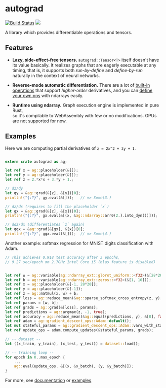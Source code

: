 # autograd

[![Build Status](https://travis-ci.org/raskr/rust-autograd.svg?branch=master)](https://travis-ci.org/raskr/rust-autograd)
[![](http://meritbadge.herokuapp.com/autograd)](https://crates.io/crates/autograd)

A library which provides differentiable operations and tensors.

## Features

* **Lazy, side-effect-free tensors.**
`autograd::Tensor<T>` itself doesn't have its value basically.
It realizes graphs that are eagerly executable at any timing, 
that is, it supports both *run-by-define* and *define-by-run* naturally
in the context of neural networks.

* **Reverse-mode automatic differentiation.**
There are a lot of [built-in operations](https://docs.rs/autograd/0.8.0/autograd/ops/index.html)
that support *higher-order* derivatives, and
you can [define your own ops](https://docs.rs/autograd/0.8.0/autograd/op/trait.Op.html) with ndarrays easily.

* **Runtime using ndarray.**
Graph execution engine is implemented in pure Rust,  
so it's compilable to WebAssembly with few or no modifications.
GPUs are not supported for now.

## Examples
Here we are computing partial derivatives of `z = 2x^2 + 3y + 1`.

```rust

extern crate autograd as ag;

let ref x = ag::placeholder(&[]);
let ref y = ag::placeholder(&[]);
let ref z = 2.*x*x + 3.*y + 1.;

// dz/dy
let gy = &ag::grad(&[z], &[y])[0];
println!("{:?}", gy.eval(&[]));   // => Some(3.)

// dz/dx (requires to fill the placeholder `x`)
let gx = &ag::grad(&[z], &[x])[0];
println!("{:?}", gx.eval(&[(x, &ag::ndarray::arr0(2.).into_dyn())]));  // => Some(8.)

// ddz/dx (differentiates `z` again)
let ggx = &ag::grad(&[gx], &[x])[0];
println!("{:?}", ggx.eval(&[]));  // => Some(4.)
```

Another example: softmax regression for MNIST digits classification with Adam.

```rust
// This achieves 0.918 test accuracy after 3 epochs,
// 0.27 sec/epoch on 2.7GHz Intel Core i5 (blas feature is disabled)


let ref w = ag::variable(ag::ndarray_ext::glorot_uniform::<f32>(&[28*28, 10]));
let ref b = ag::variable(ag::ndarray_ext::zeros::<f32>(&[1, 10]));
let ref x = ag::placeholder(&[-1, 28*28]);
let ref y = ag::placeholder(&[-1]);
let ref z = ag::matmul(x, w) + b;
let ref loss = ag::reduce_mean(&ag::sparse_softmax_cross_entropy(z, y), &[0, 1], false);
let ref params = [w, b];
let ref grads = ag::grad(&[loss], params);
let ref predictions = ag::argmax(z, -1, true);
let ref accuracy = ag::reduce_mean(&ag::equal(predictions, y), &[0], false);
let ref adam = ag::gradient_descent_ops::Adam::default();
let mut stateful_params = ag::gradient_descent_ops::Adam::vars_with_states(params);
let ref update_ops = adam.compute_updates(&stateful_params, grads);

// -- dataset --
let ((x_train, y_train), (x_test, y_test)) = dataset::load();

// -- training loop --
for epoch in 0..max_epoch {
    ...
    ag::eval(update_ops, &[(x, &x_batch), (y, &y_batch)]);
}

```
For more, see [documentation](https://docs.rs/autograd/) or
[examples](https://github.com/raskr/rust-autograd/tree/master/examples)
